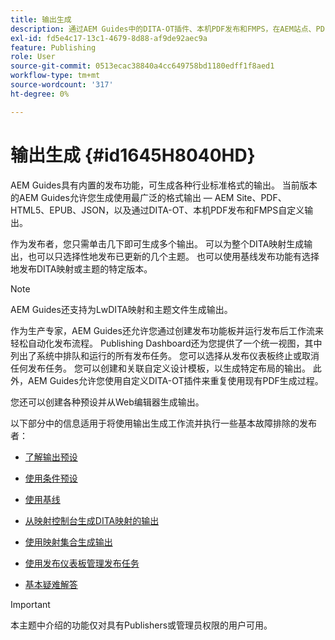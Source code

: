 ```yaml
---
title: 输出生成
description: 通过AEM Guides中的DITA-OT插件、本机PDF发布和FMPS，在AEM站点、PDF、HTML5、EPUB、自定义和JSON中生成输出。
exl-id: fd5e4c17-13c1-4679-8d88-af9de92aec9a
feature: Publishing
role: User
source-git-commit: 0513ecac38840a4cc649758bd1180edff1f8aed1
workflow-type: tm+mt
source-wordcount: '317'
ht-degree: 0%

---
```


# 输出生成 {#id1645H8040HD}

AEM Guides具有内置的发布功能，可生成各种行业标准格式的输出。 当前版本的AEM Guides允许您生成使用最广泛的格式输出 — AEM Site、PDF、HTML5、EPUB、JSON，以及通过DITA-OT、本机PDF发布和FMPS自定义输出。

作为发布者，您只需单击几下即可生成多个输出。 可以为整个DITA映射生成输出，也可以只选择性地发布已更新的几个主题。 也可以使用基线发布功能有选择地发布DITA映射或主题的特定版本。

>[!NOTE]
>
> AEM Guides还支持为LwDITA映射和主题文件生成输出。

作为生产专家，AEM Guides还允许您通过创建发布功能板并运行发布后工作流来轻松自动化发布流程。 Publishing Dashboard还为您提供了一个统一视图，其中列出了系统中排队和运行的所有发布任务。 您可以选择从发布仪表板终止或取消任何发布任务。 您可以创建和关联自定义设计模板，以生成特定布局的输出。 此外，AEM Guides允许您使用自定义DITA-OT插件来重复使用现有PDF生成过程。

您还可以创建各种预设并从Web编辑器生成输出。

以下部分中的信息适用于将使用输出生成工作流并执行一些基本故障排除的发布者：

- [了解输出预设](generate-output-understand-presets.md#)

- [使用条件预设](generate-output-use-condition-presets.md#)

- [使用基线](generate-output-use-baseline-for-publishing.md#)

- [从映射控制台生成DITA映射的输出](generate-output-for-a-dita-map.md#)

- [使用映射集合生成输出](generate-output-use-map-collection-output-generation.md#)

- [使用发布仪表板管理发布任务](generate-output-publish-dashboard.md#)

- [基本疑难解答](generate-output-basic-troubleshooting.md#)


>[!IMPORTANT]
>
> 本主题中介绍的功能仅对具有Publishers或管理员权限的用户可用。
